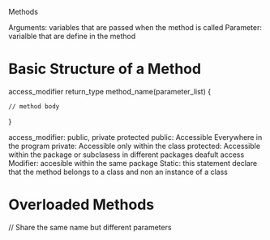 Methods

Arguments: variables that are passed when the method is called
Parameter: varialble that are define in the method


# Basic Structure of a Method
access_modifier return_type method_name(parameter_list) {

    // method body

}

access_modifier: public, private protected
    public: Accessible Everywhere in the program
    private: Accessible only within the class
    protected: Accessible within the package or subclasess in different packages
    deafult access Modifier: accesible within the same package
    Static: this statement declare that the method belongs to a class and non an instance of a class



# Overloaded Methods
// Share the same name but different parameters


